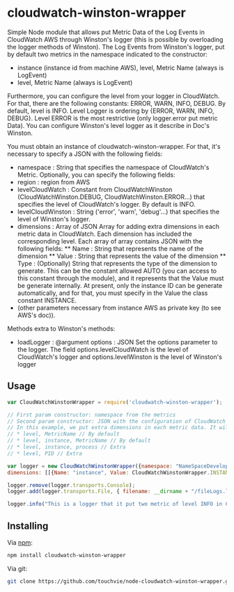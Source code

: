 # cloudwatch-winston-wrapper

Simple Node module that allows put Metric Data of the Log Events in CloudWatch AWS through Winston's logger (this is possible by overloading the logger methods of Winston). 
The Log Events from Winston's logger, put by default two metrics in the namespace indicated to the constructor:
 * instance (instance id from machine AWS), level, Metric Name (always is LogEvent)
 * level, Metric Name (always is LogEvent)

Furthermore, you can configure the level from your logger in CloudWatch. For that, there are the following constants: ERROR, WARN, INFO, DEBUG. By default, level is INFO.
  Level Logger is ordering by {ERROR, WARN, INFO, DEBUG}. Level ERROR is the most restrictive (only logger.error put metric Data). 
You can configure Winston's level logger as it describe in Doc's Winston.

You must obtain an instance of cloudwatch-winston-wrapper. For that, it's necessary  to specify a JSON with the following fields:
  * namespace : String that specifies the namespace of CloudWatch's Metric.
Optionally, you can specify the following fields:
  * region : region from AWS
  * levelCloudWatch : Constant from CloudWatchWinston (CloudWatchWinston.DEBUG, CloudWatchWinston.ERROR...) that specifies the level of CloudWatch's logger. By default is INFO.
  * levelCloudWinston : String ('error', 'warn', 'debug'...) that specifies the level of Winston's logger.
  * dimensions : Array of JSON Array for adding extra dimensions in each metric data in CloudWatch. Each dimension has included the corresponding level. Each array of array contains JSON with the following fields:
    ** Name : String that represents the name of the dimension
	** Value : String that represents the value of the dimension
	** Type : (Optionally) String that represents the type of the dimension to generate. 
	   This can be the constant allowed AUTO (you can access to this constant through the module), and it represents that the Value must be generate internally. 
	   At present, only the instance ID can be generate automatically, and for that, you must specify in the Value the class constant INSTANCE.  
  * (other parameters necessary  from instance AWS as private key (to see AWS's doc)).

Methods extra to Winston's methods:
  * loadLogger : 
      @argument options : JSON
      Set the options parameter to the logger. The field options.levelCloudWatch is the level 
      of CloudWatch's logger and options.levelWinston is the level of Winston's logger


## Usage
```javascript
var CloudWatchWinstonWrapper = require('cloudwatch-winston-wrapper');

// First param constructor: namespace from the metrics
// Second param constructor: JSON with the configuration of CloudWatch AWS (region, keys...)
// In this example, we put extra dimensions in each metric data. It will generate four dimensions for each point set in CloudWatch. That dimensions will be: 
// * level, MetricName // By default
// * level, instance, MetricName // By default
// * level, instance, process // Extra
// * level, PID // Extra

var logger = new CloudWatchWinstonWrapper({namespace: "NameSpaceDevelopment", region: "eu-west-1", levelCloudWatch: CloudWatchWinstonWrapper.DEBUG, levelWinston: 'info', 
dimensions: [[{Name: "instance", Value: CloudWatchWinstonWrapper.INSTANCE, Type: CloudWatchWinstonWrapper.AUTO}, {Name: "process", Value: "processName"}], [{Name: "PID", Value: "1024"}]] });

logger.remove(logger.transports.Console);
logger.add(logger.transports.File, { filename: __dirname + "/fileLogs.log", json: false });

logger.info("This is a logger that it put two metric of level INFO in CloudWatch, and it write this in the file 'fileLogs.log' ");

```

## Installing

Via [npm](http://github.com/isaacs/npm):

```bash
npm install cloudwatch-winston-wrapper
```

Via git:

```bash
git clone https://github.com/touchvie/node-cloudwatch-winston-wrapper.git
```